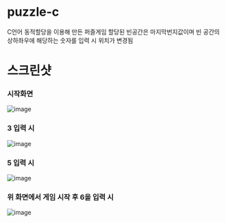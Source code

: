 # puzzle-c
 
C언어 동적할당을 이용해 만든 퍼즐게임
할당된 빈공간은 마지막번지값이며 빈 공간의 상하좌우에 해당하는 숫자를 입력 시 위치가 변경됨

# 스크린샷
### 시작화면
![image](https://github.com/akdlcnd0994/puzzle-c/assets/28687142/70251c05-e02e-44a9-b92a-17e5b5ba7f48)
### 3 입력 시
![image](https://github.com/akdlcnd0994/puzzle-c/assets/28687142/62747a10-9ac5-4d2c-b243-2bc93f7019f1)
### 5 입력 시
![image](https://github.com/akdlcnd0994/puzzle-c/assets/28687142/748b1c2d-fa7c-482d-bba3-c1417009b857)
### 위 화면에서 게임 시작 후 6을 입력 시
![image](https://github.com/akdlcnd0994/puzzle-c/assets/28687142/fb0cc15b-a25f-49fc-ad95-405de5e0e151)
